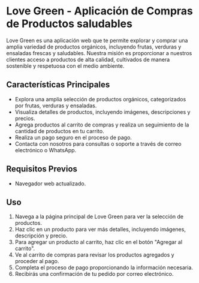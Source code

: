 # Love Green - Aplicación de Compras de Productos saludables

Love Green es una aplicación web que te permite explorar y comprar una amplia variedad de productos orgánicos, incluyendo frutas, verduras y ensaladas frescas y saludables. Nuestra misión es proporcionar a nuestros clientes acceso a productos de alta calidad, cultivados de manera sostenible y respetuosa con el medio ambiente.

## Características Principales

- Explora una amplia selección de productos orgánicos, categorizados por frutas, verduras y ensaladas.
- Visualiza detalles de productos, incluyendo imágenes, descripciones y precios.
- Agrega productos al carrito de compras y realiza un seguimiento de la cantidad de productos en tu carrito.
- Realiza un pago seguro en el proceso de pago.
- Contacta con nosotros para consultas o soporte a través de correo electrónico o WhatsApp.

## Requisitos Previos

- Navegador web actualizado.

## Uso

1. Navega a la página principal de Love Green para ver la selección de productos.
2. Haz clic en un producto para ver más detalles, incluyendo imágenes, descripción y precio.
3. Para agregar un producto al carrito, haz clic en el botón "Agregar al carrito".
4. Ve al carrito de compras para revisar los productos agregados y proceder al pago.
5. Completa el proceso de pago proporcionando la información necesaria.
6. Recibirás una confirmación de tu pedido por correo electrónico.
